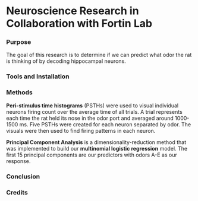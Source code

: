# Neuroscience Research in Collaboration with Fortin Lab

### Purpose

The goal of this research is to determine if we can predict what odor the rat is 
thinking of by decoding hippocampal neurons. 

### Tools and Installation

### Methods

__Peri-stimulus time histograms__ (PSTHs) were used to visual individual neurons 
firing count over the average time of all trials. A trial represents each time 
the rat held its nose in the odor port and averaged around 1000-1500 ms. Five 
PSTHs were created for each neuron separated by odor. The visuals were then used 
to find firing patterns in each neuron. 

__Principal Component Analysis__ is a dimensionality-reduction method that was
implemented to build our __multinomial logistic regression__ model. The first 15
principal components are our predictors with odors A-E as our response. 



### Conclusion

### Credits
